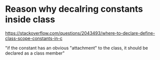 # Reason why decalring constants inside class
https://stackoverflow.com/questions/2043493/where-to-declare-define-class-scope-constants-in-c


"if the constant has an obvious "attachment" to the class, it should be declared as a class member"
